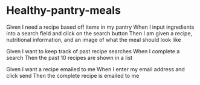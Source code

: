 # Healthy-pantry-meals

Given I need a recipe based off items in my pantry
When I input ingredients into a search field and click on the search button
Then I am given a recipe, nutritional information, and an image of what the meal should look like

Given I want to keep track of past recipe searches
When I complete a search 
Then the past 10 recipes are shown in a list

Given I want a recipe emailed to me
When I enter my email address and click send
Then the complete recipe is emailed to me